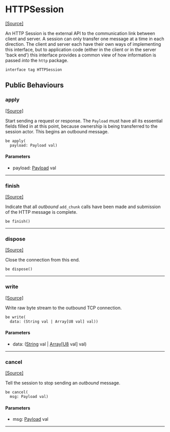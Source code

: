# HTTPSession
<span class="source-link">[[Source]](src/http/http_session.md#L1)</span>

An HTTP Session is the external API to the communication link
between client and server. A session can only transfer one message
at a time in each direction. The client and server each have their
own ways of implementing this interface, but to application code (either
in the client or in the server 'back end') this interface provides a
common view of how information is passed *into* the `http` package.


```pony
interface tag HTTPSession
```

## Public Behaviours

### apply
<span class="source-link">[[Source]](src/http/http_session.md#L10)</span>


Start sending a request or response. The `Payload` must have all its
essential fields filled in at this point, because ownership is being
transferred to the session actor. This begins an outbound message.


```pony
be apply(
  payload: Payload val)
```
#### Parameters

*   payload: [Payload](http-Payload.md) val

---

### finish
<span class="source-link">[[Source]](src/http/http_session.md#L17)</span>


Indicate that all *outbound* `add_chunk` calls have been made and
submission of the HTTP message is complete.


```pony
be finish()
```

---

### dispose
<span class="source-link">[[Source]](src/http/http_session.md#L23)</span>


Close the connection from this end.


```pony
be dispose()
```

---

### write
<span class="source-link">[[Source]](src/http/http_session.md#L28)</span>


Write raw byte stream to the outbound TCP connection.


```pony
be write(
  data: (String val | Array[U8 val] val))
```
#### Parameters

*   data: ([String](builtin-String.md) val | [Array](builtin-Array.md)\[[U8](builtin-U8.md) val\] val)

---

### cancel
<span class="source-link">[[Source]](src/http/http_session.md#L44)</span>


Tell the session to stop sending an *outbound* message.


```pony
be cancel(
  msg: Payload val)
```
#### Parameters

*   msg: [Payload](http-Payload.md) val

---


